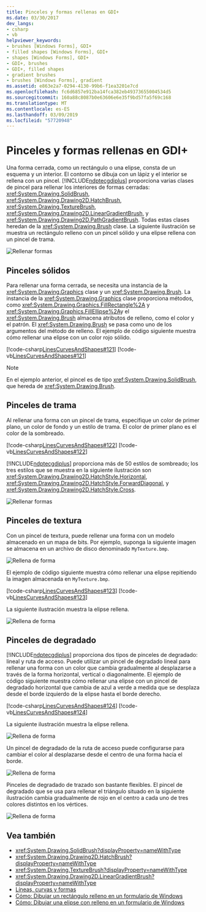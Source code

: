 ```yaml
---
title: Pinceles y formas rellenas en GDI+
ms.date: 03/30/2017
dev_langs:
- csharp
- vb
helpviewer_keywords:
- brushes [Windows Forms], GDI+
- filled shapes [Windows Forms], GDI+
- shapes [Windows Forms], GDI+
- GDI+, brushes
- GDI+, filled shapes
- gradient brushes
- brushes [Windows Forms], gradient
ms.assetid: e863e2a7-0294-4130-99b6-f1ea3201e7cd
ms.openlocfilehash: fc6d6857e912ba14fca382eb49373655004534d5
ms.sourcegitcommit: 160a88c8087b0e63606e6e35f9bd57fa5f69c168
ms.translationtype: MT
ms.contentlocale: es-ES
ms.lasthandoff: 03/09/2019
ms.locfileid: "57720948"
---
```

# <a name="brushes-and-filled-shapes-in-gdi"></a>Pinceles y formas rellenas en GDI+
Una forma cerrada, como un rectángulo o una elipse, consta de un esquema y un interior. El contorno se dibuja con un lápiz y el interior se rellena con un pincel. [!INCLUDE[ndptecgdiplus](../../../../includes/ndptecgdiplus-md.md)] proporciona varias clases de pincel para rellenar los interiores de formas cerradas: <xref:System.Drawing.SolidBrush>, <xref:System.Drawing.Drawing2D.HatchBrush>, <xref:System.Drawing.TextureBrush>, <xref:System.Drawing.Drawing2D.LinearGradientBrush>, y <xref:System.Drawing.Drawing2D.PathGradientBrush>. Todas estas clases heredan de la <xref:System.Drawing.Brush> clase. La siguiente ilustración se muestra un rectángulo relleno con un pincel sólido y una elipse rellena con un pincel de trama.  
  
 ![Rellenar formas](./media/aboutgdip02-art17.gif "Aboutgdip02_art17")  
  
## <a name="solid-brushes"></a>Pinceles sólidos  
 Para rellenar una forma cerrada, se necesita una instancia de la <xref:System.Drawing.Graphics> clase y un <xref:System.Drawing.Brush>. La instancia de la <xref:System.Drawing.Graphics> clase proporciona métodos, como <xref:System.Drawing.Graphics.FillRectangle%2A> y <xref:System.Drawing.Graphics.FillEllipse%2A>y el <xref:System.Drawing.Brush> almacena atributos de relleno, como el color y el patrón. El <xref:System.Drawing.Brush> se pasa como uno de los argumentos del método de relleno. El ejemplo de código siguiente muestra cómo rellenar una elipse con un color rojo sólido.  
  
 [!code-csharp[LinesCurvesAndShapes#121](~/samples/snippets/csharp/VS_Snippets_Winforms/LinesCurvesAndShapes/CS/Class1.cs#121)]
 [!code-vb[LinesCurvesAndShapes#121](~/samples/snippets/visualbasic/VS_Snippets_Winforms/LinesCurvesAndShapes/VB/Class1.vb#121)]  
  
> [!NOTE]
>  En el ejemplo anterior, el pincel es de tipo <xref:System.Drawing.SolidBrush>, que hereda de <xref:System.Drawing.Brush>.  
  
## <a name="hatch-brushes"></a>Pinceles de trama  
 Al rellenar una forma con un pincel de trama, especifique un color de primer plano, un color de fondo y un estilo de trama. El color de primer plano es el color de la sombreado.  
  
 [!code-csharp[LinesCurvesAndShapes#122](~/samples/snippets/csharp/VS_Snippets_Winforms/LinesCurvesAndShapes/CS/Class1.cs#122)]
 [!code-vb[LinesCurvesAndShapes#122](~/samples/snippets/visualbasic/VS_Snippets_Winforms/LinesCurvesAndShapes/VB/Class1.vb#122)]  
  
 [!INCLUDE[ndptecgdiplus](../../../../includes/ndptecgdiplus-md.md)] proporciona más de 50 estilos de sombreado; los tres estilos que se muestra en la siguiente ilustración son <xref:System.Drawing.Drawing2D.HatchStyle.Horizontal>, <xref:System.Drawing.Drawing2D.HatchStyle.ForwardDiagonal>, y <xref:System.Drawing.Drawing2D.HatchStyle.Cross>.  
  
 ![Rellenar formas](./media/aboutgdip02-art18.gif "Aboutgdip02_art18")  
  
## <a name="texture-brushes"></a>Pinceles de textura  
 Con un pincel de textura, puede rellenar una forma con un modelo almacenado en un mapa de bits. Por ejemplo, suponga la siguiente imagen se almacena en un archivo de disco denominado `MyTexture.bmp`.  
  
 ![Rellena de forma](./media/aboutgdip02-art19.gif "Aboutgdip02_Art19")  
  
 El ejemplo de código siguiente muestra cómo rellenar una elipse repitiendo la imagen almacenada en `MyTexture.bmp`.  
  
 [!code-csharp[LinesCurvesAndShapes#123](~/samples/snippets/csharp/VS_Snippets_Winforms/LinesCurvesAndShapes/CS/Class1.cs#123)]
 [!code-vb[LinesCurvesAndShapes#123](~/samples/snippets/visualbasic/VS_Snippets_Winforms/LinesCurvesAndShapes/VB/Class1.vb#123)]  
  
 La siguiente ilustración muestra la elipse rellena.  
  
 ![Rellena de forma](./media/aboutgdip02-art20.gif "AboutGdip02_Art20")  
  
## <a name="gradient-brushes"></a>Pinceles de degradado  
 [!INCLUDE[ndptecgdiplus](../../../../includes/ndptecgdiplus-md.md)] proporciona dos tipos de pinceles de degradado: lineal y ruta de acceso. Puede utilizar un pincel de degradado lineal para rellenar una forma con un color que cambia gradualmente al desplazarse a través de la forma horizontal, vertical o diagonalmente. El ejemplo de código siguiente muestra cómo rellenar una elipse con un pincel de degradado horizontal que cambia de azul a verde a medida que se desplaza desde el borde izquierdo de la elipse hasta el borde derecho.  
  
 [!code-csharp[LinesCurvesAndShapes#124](~/samples/snippets/csharp/VS_Snippets_Winforms/LinesCurvesAndShapes/CS/Class1.cs#124)]
 [!code-vb[LinesCurvesAndShapes#124](~/samples/snippets/visualbasic/VS_Snippets_Winforms/LinesCurvesAndShapes/VB/Class1.vb#124)]  
  
 La siguiente ilustración muestra la elipse rellena.  
  
 ![Rellena de forma](./media/aboutgdip02-art21.gif "AboutGdip02_Art21")  
  
 Un pincel de degradado de la ruta de acceso puede configurarse para cambiar el color al desplazarse desde el centro de una forma hacia el borde.  
  
 ![Rellena de forma](./media/aboutgdip02-art22.gif "AboutGdip02_Art22")  
  
 Pinceles de degradado de trazado son bastante flexibles. El pincel de degradado que se usa para rellenar el triángulo situado en la siguiente ilustración cambia gradualmente de rojo en el centro a cada uno de tres colores distintos en los vértices.  
  
 ![Rellena de forma](./media/aboutgdip02-art23.gif "AboutGdip02_Art23")  
  
## <a name="see-also"></a>Vea también
- <xref:System.Drawing.SolidBrush?displayProperty=nameWithType>
- <xref:System.Drawing.Drawing2D.HatchBrush?displayProperty=nameWithType>
- <xref:System.Drawing.TextureBrush?displayProperty=nameWithType>
- <xref:System.Drawing.Drawing2D.LinearGradientBrush?displayProperty=nameWithType>
- [Líneas, curvas y formas](lines-curves-and-shapes.md)
- [Cómo: Dibujar un rectángulo relleno en un formulario de Windows](how-to-draw-a-filled-rectangle-on-a-windows-form.md)
- [Cómo: Dibujar una elipse con relleno en un formulario de Windows](how-to-draw-a-filled-ellipse-on-a-windows-form.md)
